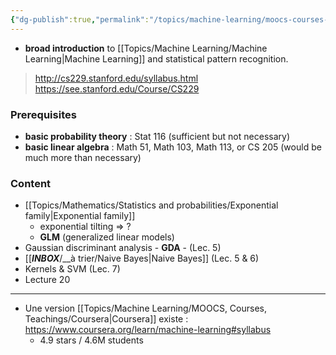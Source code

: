 ```yaml
---
{"dg-publish":true,"permalink":"/topics/machine-learning/moocs-courses-teachings/cs-229-machine-learning/"}
---
```


- **broad introduction** to [[Topics/Machine Learning/Machine Learning|Machine Learning]] and statistical pattern recognition.

> http://cs229.stanford.edu/syllabus.html
> https://see.stanford.edu/Course/CS229

### Prerequisites
- **basic probability theory** : Stat 116 (sufficient but not necessary)
- **basic linear algebra** : Math 51, Math 103, Math 113, or CS 205 (would be much more than necessary)

### Content
- [[Topics/Mathematics/Statistics and probabilities/Exponential family|Exponential family]]
	- exponential tilting => ?
	- **GLM** (generalized linear models)
- Gaussian discriminant analysis - **GDA** - (Lec. 5)
- [[___INBOX___/__à trier/Naive Bayes|Naive Bayes]] (Lec. 5 & 6)
- Kernels & SVM (Lec. 7)
- Lecture 20

---
- Une version [[Topics/Machine Learning/MOOCS, Courses, Teachings/Coursera|Coursera]] existe : https://www.coursera.org/learn/machine-learning#syllabus
	- 4.9 stars / 4.6M students
